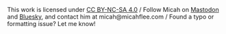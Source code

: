 <p>This work is licensed under <a href="https://creativecommons.org/licenses/by-nc-sa/4.0/">CC BY-NC-SA
        4.0</a> / Follow Micah on <a href="https://infosec.exchange/@micahflee" rel="me">Mastodon</a> and
    <a href="https://bsky.app/profile/micahflee.com" rel="me">Bluesky</a>, and contact him at micah@micahflee.com /
    Found a typo or formatting issue? Let me know!
</p>